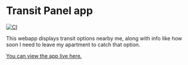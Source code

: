 # Transit Panel app
[![CI](https://github.com/kerrickstaley/transit-panel/actions/workflows/npm-test.yaml/badge.svg)](https://github.com/kerrickstaley/transit-panel/actions/workflows/npm-test.yaml)

This webapp displays transit options nearby me, along with info like how soon I need to leave my
apartment to catch that option.

[You can view the app live here.](http://www.kerrickstaley.com/transit-panel/)
